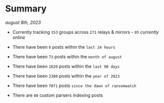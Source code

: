 
# Summary
_august 8th, 2023_

- Currently tracking `153` groups across `271` relays & mirrors - _`95` currently online_

- There have been `6` posts within the `last 24 hours`

- There have been `73` posts within the `month of august`

- There have been `1020` posts within the `last 90 days`

- There have been `2380` posts within the `year of 2023`

- There have been `7071` posts `since the dawn of ransomwatch`

- There are `80` custom parsers indexing posts
